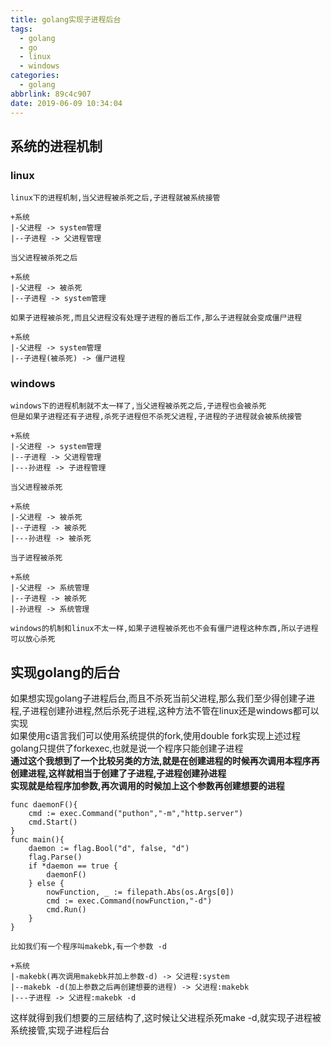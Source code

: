 ```yaml
---
title: golang实现子进程后台
tags:
  - golang
  - go
  - linux
  - windows
categories:
  - golang
abbrlink: 89c4c907
date: 2019-06-09 10:34:04
---
```

## 系统的进程机制

### linux

```none
linux下的进程机制,当父进程被杀死之后,子进程就被系统接管

+系统
|-父进程 -> system管理
|--子进程 -> 父进程管理

当父进程被杀死之后

+系统
|-父进程 -> 被杀死
|--子进程 -> system管理

如果子进程被杀死,而且父进程没有处理子进程的善后工作,那么子进程就会变成僵尸进程

+系统
|-父进程 -> system管理
|--子进程(被杀死) -> 僵尸进程  
```

<!--more-->
### windows

```none
windows下的进程机制就不太一样了,当父进程被杀死之后,子进程也会被杀死
但是如果子进程还有子进程,杀死子进程但不杀死父进程,子进程的子进程就会被系统接管

+系统
|-父进程 -> system管理
|--子进程 -> 父进程管理
|---孙进程 -> 子进程管理

当父进程被杀死

+系统
|-父进程 -> 被杀死
|--子进程 -> 被杀死  
|---孙进程 -> 被杀死

当子进程被杀死

+系统
|-父进程 -> 系统管理
|--子进程 -> 被杀死
|-孙进程 -> 系统管理

windows的机制和linux不太一样,如果子进程被杀死也不会有僵尸进程这种东西,所以子进程可以放心杀死
```

## 实现golang的后台

如果想实现golang子进程后台,而且不杀死当前父进程,那么我们至少得创建子进程,子进程创建孙进程,然后杀死子进程,这种方法不管在linux还是windows都可以实现  
如果使用c语言我们可以使用系统提供的fork,使用double fork实现上述过程  
golang只提供了forkexec,也就是说一个程序只能创建子进程  
**通过这个我想到了一个比较另类的方法,就是在创建进程的时候再次调用本程序再创建进程,这样就相当于创建了子进程,子进程创建孙进程**  
**实现就是给程序加参数,再次调用的时候加上这个参数再创建想要的进程**

```golang
func daemonF(){
    cmd := exec.Command("puthon","-m","http.server")
    cmd.Start()
}
func main(){
    daemon := flag.Bool("d", false, "d")
    flag.Parse()
    if *daemon == true {
        daemonF()
    } else {
        nowFunction, _ := filepath.Abs(os.Args[0])
        cmd := exec.Command(nowFunction,"-d")
        cmd.Run()
    }
}
```

```none
比如我们有一个程序叫makebk,有一个参数 -d

+系统
|-makebk(再次调用makebk并加上参数-d) -> 父进程:system
|--makebk -d(加上参数之后再创建想要的进程) -> 父进程:makebk
|---子进程 -> 父进程:makebk -d

```

这样就得到我们想要的三层结构了,这时候让父进程杀死make -d,就实现子进程被系统接管,实现子进程后台
